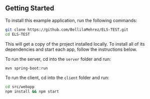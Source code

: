 ## Getting Started

To install this example application, run the following commands:

```bash
git clone https://github.com/BellilaMehrez/ELS-TEST.git
cd ELS-TEST
```

This will get a copy of the project installed locally. To install all of its dependencies and start each app, follow the instructions below.

To run the server, cd into the `server` folder and run:
 
```bash
mvn spring-boot:run
```

To run the client, cd into the `client` folder and run:
 
```bash
cd src/webapp
npm install && npm start
```

